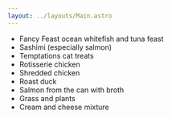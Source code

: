 ```yaml
---
layout: ../layouts/Main.astro
---
```


- Fancy Feast ocean whitefish and tuna feast
- Sashimi (especially salmon)
- Temptations cat treats
- Rotisserie chicken
- Shredded chicken
- Roast duck
- Salmon from the can with broth
- Grass and plants
- Cream and cheese mixture
